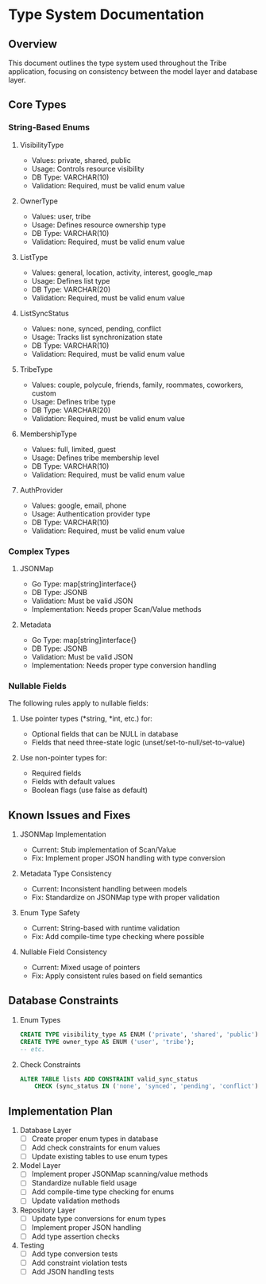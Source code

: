 # Type System Documentation

## Overview

This document outlines the type system used throughout the Tribe application, focusing on consistency between the model layer and database layer.

## Core Types

### String-Based Enums

1. VisibilityType
   - Values: private, shared, public
   - Usage: Controls resource visibility
   - DB Type: VARCHAR(10)
   - Validation: Required, must be valid enum value

2. OwnerType
   - Values: user, tribe
   - Usage: Defines resource ownership type
   - DB Type: VARCHAR(10)
   - Validation: Required, must be valid enum value

3. ListType
   - Values: general, location, activity, interest, google_map
   - Usage: Defines list type
   - DB Type: VARCHAR(20)
   - Validation: Required, must be valid enum value

4. ListSyncStatus
   - Values: none, synced, pending, conflict
   - Usage: Tracks list synchronization state
   - DB Type: VARCHAR(10)
   - Validation: Required, must be valid enum value

5. TribeType
   - Values: couple, polycule, friends, family, roommates, coworkers, custom
   - Usage: Defines tribe type
   - DB Type: VARCHAR(20)
   - Validation: Required, must be valid enum value

6. MembershipType
   - Values: full, limited, guest
   - Usage: Defines tribe membership level
   - DB Type: VARCHAR(10)
   - Validation: Required, must be valid enum value

7. AuthProvider
   - Values: google, email, phone
   - Usage: Authentication provider type
   - DB Type: VARCHAR(10)
   - Validation: Required, must be valid enum value

### Complex Types

1. JSONMap
   - Go Type: map[string]interface{}
   - DB Type: JSONB
   - Validation: Must be valid JSON
   - Implementation: Needs proper Scan/Value methods

2. Metadata
   - Go Type: map[string]interface{}
   - DB Type: JSONB
   - Validation: Must be valid JSON
   - Implementation: Needs proper type conversion handling

### Nullable Fields

The following rules apply to nullable fields:

1. Use pointer types (*string, *int, etc.) for:
   - Optional fields that can be NULL in database
   - Fields that need three-state logic (unset/set-to-null/set-to-value)

2. Use non-pointer types for:
   - Required fields
   - Fields with default values
   - Boolean flags (use false as default)

## Known Issues and Fixes

1. JSONMap Implementation
   - Current: Stub implementation of Scan/Value
   - Fix: Implement proper JSON handling with type conversion

2. Metadata Type Consistency
   - Current: Inconsistent handling between models
   - Fix: Standardize on JSONMap type with proper validation

3. Enum Type Safety
   - Current: String-based with runtime validation
   - Fix: Add compile-time type checking where possible

4. Nullable Field Consistency
   - Current: Mixed usage of pointers
   - Fix: Apply consistent rules based on field semantics

## Database Constraints

1. Enum Types
   ```sql
   CREATE TYPE visibility_type AS ENUM ('private', 'shared', 'public');
   CREATE TYPE owner_type AS ENUM ('user', 'tribe');
   -- etc.
   ```

2. Check Constraints
   ```sql
   ALTER TABLE lists ADD CONSTRAINT valid_sync_status 
       CHECK (sync_status IN ('none', 'synced', 'pending', 'conflict'));
   ```

## Implementation Plan

1. Database Layer
   - [ ] Create proper enum types in database
   - [ ] Add check constraints for enum values
   - [ ] Update existing tables to use enum types

2. Model Layer
   - [ ] Implement proper JSONMap scanning/value methods
   - [ ] Standardize nullable field usage
   - [ ] Add compile-time type checking for enums
   - [ ] Update validation methods

3. Repository Layer
   - [ ] Update type conversions for enum types
   - [ ] Implement proper JSON handling
   - [ ] Add type assertion checks

4. Testing
   - [ ] Add type conversion tests
   - [ ] Add constraint violation tests
   - [ ] Add JSON handling tests 